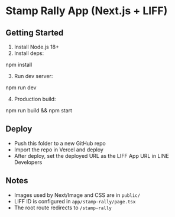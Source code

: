 # Stamp Rally App (Next.js + LIFF)

## Getting Started

1. Install Node.js 18+
2. Install deps:

npm install

3. Run dev server:

npm run dev

4. Production build:

npm run build && npm start

## Deploy

- Push this folder to a new GitHub repo
- Import the repo in Vercel and deploy
- After deploy, set the deployed URL as the LIFF App URL in LINE Developers

## Notes

- Images used by Next/Image and CSS are in `public/`
- LIFF ID is configured in `app/stamp-rally/page.tsx`
- The root route redirects to `/stamp-rally`

